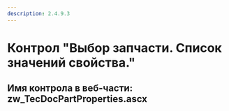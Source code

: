 ```yaml
---
description: 2.4.9.3
---
```


# Контрол "Выбор запчасти. Список значений свойства."

## Имя контрола в веб-части: zw\_TecDocPartProperties.ascx

